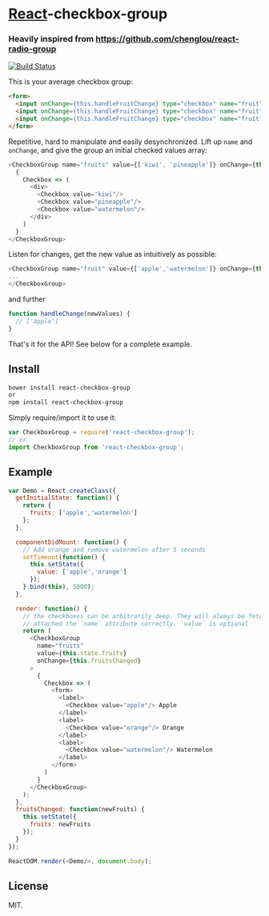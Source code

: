 # [React](http://facebook.github.io/react/)-checkbox-group
### Heavily inspired from https://github.com/chenglou/react-radio-group

[![Build Status](https://travis-ci.org/ziad-saab/react-checkbox-group.svg?branch=master)](https://travis-ci.org/ziad-saab/react-checkbox-group)

This is your average checkbox group:

```html
<form>
  <input onChange={this.handleFruitChange} type="checkbox" name="fruit" value="apple" />Apple
  <input onChange={this.handleFruitChange} type="checkbox" name="fruit" value="orange" />Orange
  <input onChange={this.handleFruitChange} type="checkbox" name="fruit" value="watermelon" />Watermelon
</form>
```

Repetitive, hard to manipulate and easily desynchronized.
Lift up `name` and `onChange`, and give the group an initial checked values array:

```javascript
<CheckboxGroup name="fruits" value={['kiwi', 'pineapple']} onChange={this.fruitsChanged}>
  {
    Checkbox => (
      <div>
        <Checkbox value="kiwi"/>
        <Checkbox value="pineapple"/>
        <Checkbox value="watermelon"/>
      </div>
    )
  }
</CheckboxGroup>
```

Listen for changes, get the new value as intuitively as possible:

```javascript
<CheckboxGroup name="fruit" value={['apple','watermelon']} onChange={this.handleChange}>
...
</CheckboxGroup>
```
and further
```javascript
function handleChange(newValues) {
  // ['apple']
}
```

That's it for the API! See below for a complete example.

## Install

```sh
bower install react-checkbox-group
or
npm install react-checkbox-group
```

Simply require/import it to use it:

```javascript
var CheckboxGroup = require('react-checkbox-group');
// or
import CheckboxGroup from 'react-checkbox-group';
```

## Example

```javascript
var Demo = React.createClass({
  getInitialState: function() {
    return {
      fruits: ['apple','watermelon']
    };
  },

  componentDidMount: function() {
    // Add orange and remove watermelon after 5 seconds
    setTimeout(function() {
      this.setState({
        value: ['apple','orange']
      });
    }.bind(this), 5000);
  },

  render: function() {
    // the checkboxes can be arbitrarily deep. They will always be fetched and
    // attached the `name` attribute correctly. `value` is optional
    return (
      <CheckboxGroup
        name="fruits"
        value={this.state.fruits}
        onChange={this.fruitsChanged}
      >
        {
          Checkbox => (
            <form>
              <label>
                <Checkbox value="apple"/> Apple
              </label>
              <label>
                <Checkbox value="orange"/> Orange
              </label>
              <label>
                <Checkbox value="watermelon"/> Watermelon
              </label>
            </form>
          )
        }
      </CheckboxGroup>
    );
  },
  fruitsChanged: function(newFruits) {
    this.setState({
      fruits: newFruits
    });
  }
});

ReactDOM.render(<Demo/>, document.body);
```

## License

MIT.
